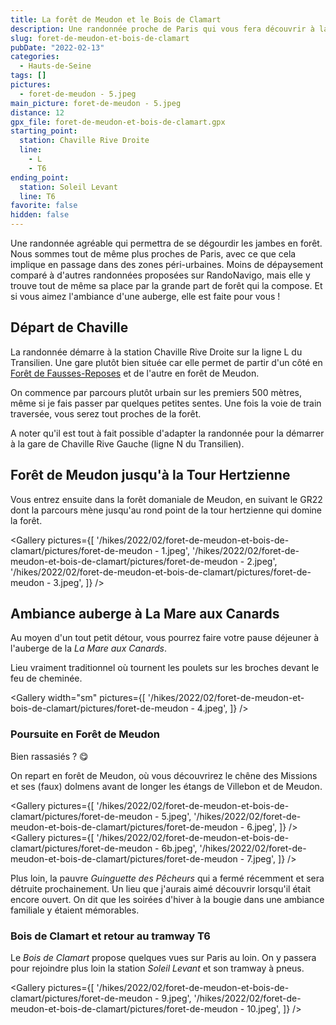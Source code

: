 ```yaml
---
title: La forêt de Meudon et le Bois de Clamart
description: Une randonnée proche de Paris qui vous fera découvrir à la fois la Forêt de Meudon et le Bois de Clamart. Petite ou grosse faim ? Un gueuleton en auberge en milieu de parcours est possible !
slug: foret-de-meudon-et-bois-de-clamart
pubDate: "2022-02-13"
categories:
  - Hauts-de-Seine
tags: []
pictures:
  - foret-de-meudon - 5.jpeg
main_picture: foret-de-meudon - 5.jpeg
distance: 12
gpx_file: foret-de-meudon-et-bois-de-clamart.gpx
starting_point:
  station: Chaville Rive Droite
  line:
    - L
    - T6
ending_point:
  station: Soleil Levant
  line: T6
favorite: false
hidden: false
---
```


Une randonnée agréable qui permettra de se dégourdir les jambes en forêt. Nous sommes tout de même plus proches de Paris, avec ce que cela implique en passage dans des zones péri-urbaines. Moins de dépaysement comparé à d'autres randonnées proposées sur RandoNavigo, mais elle y trouve tout de même sa place par la grande part de forêt qui la compose. Et si vous aimez l'ambiance d'une auberge, elle est faite pour vous !

## Départ de Chaville

La randonnée démarre à la station Chaville Rive Droite sur la ligne L du Transilien. Une gare plutôt bien située car elle permet de partir d'un côté en [Forêt de Fausses-Reposes](/2021/12/19/parc-de-saint-cloud-foret-fausses-reposes) et de l'autre en forêt de Meudon.

On commence par parcours plutôt urbain sur les premiers 500 mètres, même si je fais passer par quelques petites sentes. Une fois la voie de train traversée, vous serez tout proches de la forêt.

A noter qu'il est tout à fait possible d'adapter la randonnée pour la démarrer à la gare de Chaville Rive Gauche (ligne N du Transilien).

## Forêt de Meudon jusqu'à la Tour Hertzienne

Vous entrez ensuite dans la forêt domaniale de Meudon, en suivant le GR22 dont la parcours mène jusqu'au rond point de la tour hertzienne qui domine la forêt.

<Gallery pictures={[
'/hikes/2022/02/foret-de-meudon-et-bois-de-clamart/pictures/foret-de-meudon - 1.jpeg',
'/hikes/2022/02/foret-de-meudon-et-bois-de-clamart/pictures/foret-de-meudon - 2.jpeg',
'/hikes/2022/02/foret-de-meudon-et-bois-de-clamart/pictures/foret-de-meudon - 3.jpeg',
]} />

## Ambiance auberge à La Mare aux Canards

Au moyen d'un tout petit détour, vous pourrez faire votre pause déjeuner à l'auberge de la _La Mare aux Canards_.

Lieu vraiment traditionnel où tournent les poulets sur les broches devant le feu de cheminée.

<Gallery width="sm" pictures={[
'/hikes/2022/02/foret-de-meudon-et-bois-de-clamart/pictures/foret-de-meudon - 4.jpeg',
]} />

### Poursuite en Forêt de Meudon

Bien rassasiés ? 😋

On repart en forêt de Meudon, où vous découvrirez le chêne des Missions et ses (faux) dolmens avant de longer les étangs de Villebon et de Meudon.

<Gallery pictures={[
'/hikes/2022/02/foret-de-meudon-et-bois-de-clamart/pictures/foret-de-meudon - 5.jpeg',
'/hikes/2022/02/foret-de-meudon-et-bois-de-clamart/pictures/foret-de-meudon - 6.jpeg',
]} />
<Gallery pictures={[
'/hikes/2022/02/foret-de-meudon-et-bois-de-clamart/pictures/foret-de-meudon - 6b.jpeg',
'/hikes/2022/02/foret-de-meudon-et-bois-de-clamart/pictures/foret-de-meudon - 7.jpeg',
]} />

Plus loin, la pauvre _Guinguette des Pêcheurs_ qui a fermé récemment et sera détruite prochainement. Un lieu que j'aurais aimé découvrir lorsqu'il était encore ouvert. On dit que les soirées d'hiver à la bougie dans une ambiance familiale y étaient mémorables.

### Bois de Clamart et retour au tramway T6

Le _Bois de Clamart_ propose quelques vues sur Paris au loin. On y passera pour rejoindre plus loin la station _Soleil Levant_ et son tramway à pneus.

<Gallery pictures={[
'/hikes/2022/02/foret-de-meudon-et-bois-de-clamart/pictures/foret-de-meudon - 9.jpeg',
'/hikes/2022/02/foret-de-meudon-et-bois-de-clamart/pictures/foret-de-meudon - 10.jpeg',
]} />
